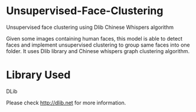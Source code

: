 # Unsupervised-Face-Clustering
Unsupervised face clustering using Dlib Chinese Whispers algorithm

Given some images containing human faces, this model is able to detect faces and implement unsupervised clustering to group same faces into one folder. It uses Dlib library and Chinese whispers graph clustering algorithm.

# Library Used
DLib

Please check http://dlib.net for more information.
